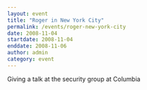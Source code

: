 ```yaml
---
layout: event
title: "Roger in New York City"
permalink: /events/roger-new-york-city
date: 2008-11-04
startdate: 2008-11-04
enddate: 2008-11-06
author: admin
category: event
---
```


Giving a talk at the security group at Columbia

